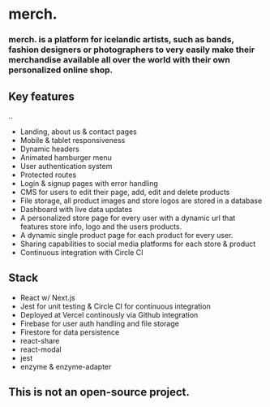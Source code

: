 # merch.

### merch. is a platform for icelandic artists, such as bands, fashion designers or photographers to very easily make their merchandise available all over the world with their own personalized online shop.

## Key features

..

- Landing, about us & contact pages
- Mobile & tablet responsiveness
- Dynamic headers
- Animated hamburger menu
- User authentication system
- Protected routes
- Login & signup pages with error handling
- CMS for users to edit their page, add, edit and delete products
- File storage, all product images and store logos are stored in a database
- Dashboard with live data updates
- A personalized store page for every user with a dynamic url that features store info, logo and the users products.
- A dynamic single product page for each product for every user.
- Sharing capabilities to social media platforms for each store & product
- Continuous integration with Circle CI

## Stack

- React w/ Next.js
- Jest for unit testing & Circle CI for continuous integration
- Deployed at Vercel continously via Github integration
- Firebase for user auth handling and file storage
- Firestore for data persistence
- react-share
- react-modal
- jest
- enzyme & enzyme-adapter

## This is not an open-source project.
